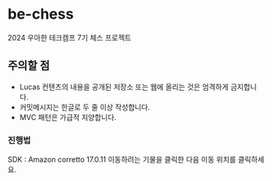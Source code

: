 # be-chess

2024 우아한 테크캠프 7기 체스 프로젝트

## 주의할 점

- Lucas 컨텐츠의 내용을 공개된 저장소 또는 웹에 올리는 것은 엄격하게 금지합니다.
- 커밋메시지는 한글로 두 줄 이상 작성합니다.
- MVC 패턴은 가급적 지양합니다.

### 진행법
SDK : Amazon corretto 17.0.11
이동하려는 기물을 클릭한 다음 이동 위치를 클릭하세요.